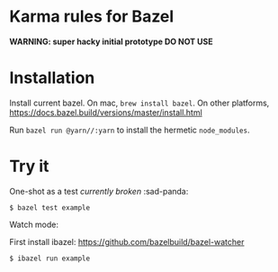 # Karma rules for Bazel

**WARNING: super hacky initial prototype DO NOT USE**

# Installation

Install current bazel. On mac, `brew install bazel`. On other platforms,
https://docs.bazel.build/versions/master/install.html

Run `bazel run @yarn//:yarn` to install the hermetic `node_modules`.

# Try it

One-shot as a test *currently broken* :sad-panda:

```
$ bazel test example
```

Watch mode:

First install ibazel: https://github.com/bazelbuild/bazel-watcher

```
$ ibazel run example
```

